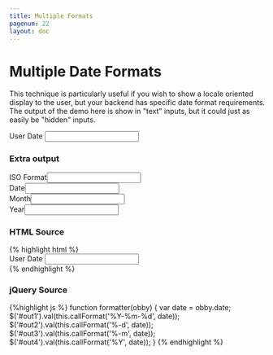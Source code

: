 ```yaml
---
title: Multiple Formats
pagenum: 22
layout: doc
---
```


# Multiple Date Formats

This technique is particularly useful if you wish to show a locale oriented 
display to the user, but your backend has specific date format requirements.
The output of the demo here is show in "text" inputs, but it could just as 
easily be "hidden" inputs.

<div class="ui-field-contain">
	<label for="date">User Date</label>
	<input type="text" id="date" data-role="datebox" data-options='{"mode":"calbox","useInline":false,"useFocus":true,"closeCallback":"formatter"}'>
</div>

<script type="text/javascript">
	function formatter(obby) {
		var date = obby.date;
		$('#out1').val(this.callFormat('%Y-%m-%d', date));
		$('#out2').val(this.callFormat('%-d', date));
		$('#out3').val(this.callFormat('%-m', date));
		$('#out4').val(this.callFormat('%Y', date));
	}
</script>

### Extra output

<div class="ui-field-contain">
	<label for="out1">ISO Format</label><input type="text" id="out1" readonly="readonly">
</div>
<div class="ui-field-contain">
	<label for="out2">Date</label><input type="text" id="out2" readonly="readonly">
</div>
<div class="ui-field-contain">
	<label for="out3">Month</label><input type="text" id="out3" readonly="readonly">
</div>
<div class="ui-field-contain">
	<label for="out4">Year</label><input type="text" id="out4" readonly="readonly">
</div>

<h3>HTML Source</h3>
{% highlight html %}
<div class="ui-field-contain">
  <label for="date">User Date</label>
  <input type="text" id="date" data-role="datebox" data-options='{
    "mode":"calbox",
    "closeCallback":"formatter"
  }'>
</div>
{% endhighlight %}

<h3>jQuery Source</h3>
{%highlight js %}
function formatter(obby) {
  var date = obby.date;
  $('#out1').val(this.callFormat('%Y-%m-%d', date));
  $('#out2').val(this.callFormat('%-d', date));
  $('#out3').val(this.callFormat('%-m', date));
  $('#out4').val(this.callFormat('%Y', date));
}
{% endhighlight %}
	


<?php
echo do_footer();
?>
